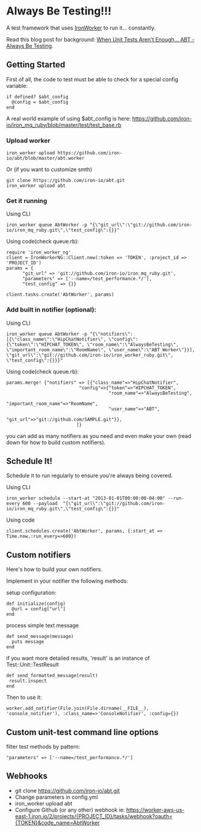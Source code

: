 # Always Be Testing!!!

A test framework that uses [IronWorker](http://www.iron.io) to run it... constantly.

Read this blog post for background: [When Unit Tests Aren't Enough... ABT - Always Be Testing](http://blog.iron.io/2012/02/when-unit-tests-arent-enough-abt-always.html).

## Getting Started

First of all, the code to test must be able to check for a special config variable:

    if defined? $abt_config
      @config = $abt_config
    end
A real world example of using $abt_config is here: https://github.com/iron-io/iron_mq_ruby/blob/master/test/test_base.rb

### Upload worker

    iron_worker upload https://github.com/iron-io/abt/blob/master/abt.worker
   Or (if you want to customize smth)

    git clone https://github.com/iron-io/abt.git
    iron_worker upload abt
### Get it running
  Using CLI

    iron_worker queue AbtWorker -p "{\"git_url\":\"git://github.com/iron-io/iron_mq_ruby.git\",\"test_config\":{}}"
  Using code(check queue.rb):

    require 'iron_worker_ng'
    client = IronWorkerNG::Client.new(:token => 'TOKEN', :project_id => 'PROJECT_ID')
    params = {
          "git_url" => 'git://github.com/iron-io/iron_mq_ruby.git',
          "parameters" => ['--name=/test_performance.*/'],
          "test_config" => {}}

    client.tasks.create('AbtWorker', params)
### Add built in notifier (optional):

  Using CLI

    iron_worker queue AbtWorker -p "{\"notifiers\":[{\"class_name\":\"HipChatNotifier\", \"config\":{\"token\":\"HIPCHAT_TOKEN\", \"room_name\":\"AlwaysBeTesting\", \"important_room_name\":\"RoomName\", \"user_name\":\"ABT Worker\"}}], \"git_url\":\"git://github.com/iron-io/iron_worker_ruby.git\", \"test_config\":{}}}"
  Using code(check queue.rb):

    params.merge! {"notifiers" => [{"class_name"=>"HipChatNotifier",
                               "config"=>{"token"=>"HIPCHAT_TOKEN",
                                          "room_name"=>"AlwaysBeTesting",
                                          "important_room_name"=>"RoomName",
                                          "user_name"=>"ABT",
                                          "git_url"=>"git://github.com/SAMPLE.git"}},
                              ]}
you can add as many notifiers as you need and even make your own (read down for how to build custom notifiers).


## Schedule It!

Schedule it to run regularly to ensure you're always being covered.

   Using CLI

    iron_worker schedule --start-at "2013-01-01T00:00:00-04:00" --run-every 600 --payload  "{\"git_url\":\"git://github.com/iron-io/iron_mq_ruby.git\",\"test_config\":{}}"
   Using code

    client.schedules.create('AbtWorker', params, {:start_at => Time.now,:run_every=>600})
## Custom notifiers

Here's how to build your own notifiers.

Implement in your notifier the following methods:

setup configuration:

    def initialize(config)
      @url = config["url"]
    end
process simple text message

    def send_message(message)
      puts message
    end
if you want more detailed results, 'result' is an instance of Test::Unit::TestResult

    def send_formatted_message(result)
     result.inspect
    end
Then to use it:

    worker.add_notifier(File.join(File.dirname(__FILE__), 'console_notifier'), :class_name=>'ConsoleNotifier', :config={})
## Custom unit-test command line options

filter test methods by pattern:

    "parameters" => ['--name=/test_performance.*/']
## Webhooks
* git clone https://github.com/iron-io/abt.git
* Change parameters in config.yml
* iron_worker upload abt
* Configure Github (or any other) webhook ie: https://worker-aws-us-east-1.iron.io/2/projects/{PROJECT_ID}/tasks/webhook?oauth={TOKEN}&code_name=AbtWorker